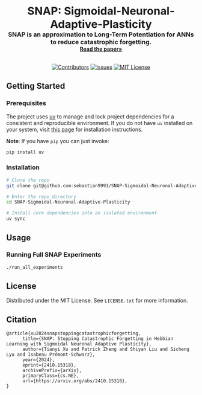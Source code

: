 <a id="readme-top"></a>

<div align="center">
  <h1 style="font-size:3vw;padding:0;margin:0;display:inline">SNAP: Sigmoidal-Neuronal-Adaptive-Plasticity</h1>
  <h3 style="margin:0">SNAP is an approximation to Long-Term Potentiation for ANNs to reduce catastrophic forgetting.</h3>
  <a href="https://arxiv.org/abs/2410.15318"><strong>Read the paper»</strong></a>
</div>

<br />

<div align="center">

<a href="">[![Contributors][contributors-shield]][contributors-url]</a>
<a href="">[![Issues][issues-shield]][issues-url]</a>
<a href="">[![MIT License][license-shield]][license-url]</a>

</div>


## Getting Started

### Prerequisites

The project uses [uv](https://docs.astral.sh/uv/) to manage and lock project dependencies for a consistent and reproducible environment. If you do not have `uv` installed on your system, visit [this page](https://docs.astral.sh/uv/getting-started/installation/) for installation instructions.

**Note**: If you have `pip` you can just invoke:

```sh
pip install uv
```

### Installation

```sh
# Clone the repo
git clone git@github.com:sebastian9991/SNAP-Sigmoidal-Neuronal-Adaptive-Plasticity.git

# Enter the repo directory
cd SNAP-Sigmoidal-Neuronal-Adaptive-Plasticity

# Install core dependencies into an isolated environment
uv sync
```

## Usage

### Running Full SNAP Experiments
```sh
./run_all_experiments
```

## License

Distributed under the MIT License. See `LICENSE.txt` for more information.


## Citation

```
@article{xu2024snapstoppingcatastrophicforgetting,
      title={SNAP: Stopping Catastrophic Forgetting in Hebbian Learning with Sigmoidal Neuronal Adaptive Plasticity}, 
      author={Tianyi Xu and Patrick Zheng and Shiyan Liu and Sicheng Lyu and Isabeau Prémont-Schwarz},
      year={2024},
      eprint={2410.15318},
      archivePrefix={arXiv},
      primaryClass={cs.NE},
      url={https://arxiv.org/abs/2410.15318}, 
}
```


[contributors-shield]: https://img.shields.io/github/contributors/sebastian9991/SNAP-Sigmoidal-Neuronal-Adaptive-Plasticity.svg?style=for-the-badge
[contributors-url]: https://github.com/sebastian9991/SNAP-Sigmoidal-Neuronal-Adaptive-Plasticity/graphs/contributors
[issues-shield]: https://img.shields.io/github/issues/sebastian9991/SNAP-Sigmoidal-Neuronal-Adaptive-Plasticity.svg?style=for-the-badge
[issues-url]: https://github.com/sebastian9991/SNAP-Sigmoidal-Neuronal-Adaptive-Plasticity/issues
[license-shield]: https://img.shields.io/github/license/sebastian9991/SNAP-Sigmoidal-Neuronal-Adaptive-Plasticity.svg?style=for-the-badge
[license-url]: https://github.com/sebastian9991/SNAP-Sigmoidal-Neuronal-Adaptive-Plasticity/blob/master/LICENSE.txt
